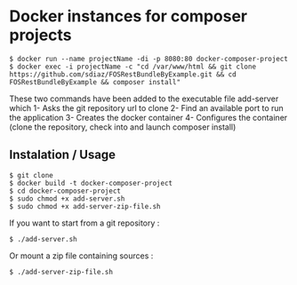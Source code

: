 # Docker instances for composer projects


	$ docker run --name projectName -di -p 8080:80 docker-composer-project
	$ docker exec -i projectName -c "cd /var/www/html && git clone https://github.com/sdiaz/FOSRestBundleByExample.git && cd FOSRestBundleByExample && composer install"

These two commands have been added to the executable file add-server which
	 1- Asks the git repository url to clone
	 2- Find an available port to run the application
	 3- Creates the docker container
	 4- Configures the container (clone the repository, check into and launch composer install)

## Instalation / Usage


	$ git clone 
	$ docker build -t docker-composer-project
	$ cd docker-composer-project
	$ sudo chmod +x add-server.sh
	$ sudo chmod +x add-server-zip-file.sh

If you want to start from a git repository :

	$ ./add-server.sh

Or mount a zip file containing sources :
	
	$ ./add-server-zip-file.sh
	
